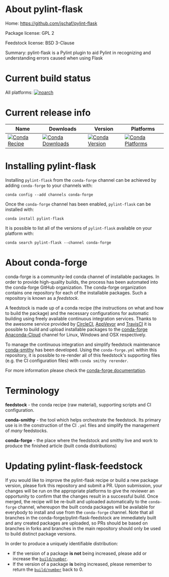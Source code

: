 About pylint-flask
==================

Home: https://github.com/jschaf/pylint-flask

Package license: GPL 2

Feedstock license: BSD 3-Clause

Summary: pylint-flask is a Pylint plugin to aid Pylint in recognizing and understanding errors caused when using Flask



Current build status
====================

All platforms:
[![noarch](https://img.shields.io/circleci/project/github/conda-forge/pylint-flask-feedstock/master.svg?label=noarch)](https://circleci.com/gh/conda-forge/pylint-flask-feedstock)

Current release info
====================

| Name | Downloads | Version | Platforms |
| --- | --- | --- | --- |
| [![Conda Recipe](https://img.shields.io/badge/recipe-pylint--flask-green.svg)](https://anaconda.org/conda-forge/pylint-flask) | [![Conda Downloads](https://img.shields.io/conda/dn/conda-forge/pylint-flask.svg)](https://anaconda.org/conda-forge/pylint-flask) | [![Conda Version](https://img.shields.io/conda/vn/conda-forge/pylint-flask.svg)](https://anaconda.org/conda-forge/pylint-flask) | [![Conda Platforms](https://img.shields.io/conda/pn/conda-forge/pylint-flask.svg)](https://anaconda.org/conda-forge/pylint-flask) |

Installing pylint-flask
=======================

Installing `pylint-flask` from the `conda-forge` channel can be achieved by adding `conda-forge` to your channels with:

```
conda config --add channels conda-forge
```

Once the `conda-forge` channel has been enabled, `pylint-flask` can be installed with:

```
conda install pylint-flask
```

It is possible to list all of the versions of `pylint-flask` available on your platform with:

```
conda search pylint-flask --channel conda-forge
```


About conda-forge
=================

conda-forge is a community-led conda channel of installable packages.
In order to provide high-quality builds, the process has been automated into the
conda-forge GitHub organization. The conda-forge organization contains one repository
for each of the installable packages. Such a repository is known as a *feedstock*.

A feedstock is made up of a conda recipe (the instructions on what and how to build
the package) and the necessary configurations for automatic building using freely
available continuous integration services. Thanks to the awesome service provided by
[CircleCI](https://circleci.com/), [AppVeyor](http://www.appveyor.com/)
and [TravisCI](https://travis-ci.org/) it is possible to build and upload installable
packages to the [conda-forge](https://anaconda.org/conda-forge)
[Anaconda-Cloud](http://docs.anaconda.org/) channel for Linux, Windows and OSX respectively.

To manage the continuous integration and simplify feedstock maintenance
[conda-smithy](http://github.com/conda-forge/conda-smithy) has been developed.
Using the ``conda-forge.yml`` within this repository, it is possible to re-render all of
this feedstock's supporting files (e.g. the CI configuration files) with ``conda smithy rerender``.

For more information please check the [conda-forge documentation](https://conda-forge.org/docs/).

Terminology
===========

**feedstock** - the conda recipe (raw material), supporting scripts and CI configuration.

**conda-smithy** - the tool which helps orchestrate the feedstock.
                   Its primary use is in the construction of the CI ``.yml`` files
                   and simplify the management of *many* feedstocks.

**conda-forge** - the place where the feedstock and smithy live and work to
                  produce the finished article (built conda distributions)


Updating pylint-flask-feedstock
===============================

If you would like to improve the pylint-flask recipe or build a new
package version, please fork this repository and submit a PR. Upon submission,
your changes will be run on the appropriate platforms to give the reviewer an
opportunity to confirm that the changes result in a successful build. Once
merged, the recipe will be re-built and uploaded automatically to the
`conda-forge` channel, whereupon the built conda packages will be available for
everybody to install and use from the `conda-forge` channel.
Note that all branches in the conda-forge/pylint-flask-feedstock are
immediately built and any created packages are uploaded, so PRs should be based
on branches in forks and branches in the main repository should only be used to
build distinct package versions.

In order to produce a uniquely identifiable distribution:
 * If the version of a package **is not** being increased, please add or increase
   the [``build/number``](http://conda.pydata.org/docs/building/meta-yaml.html#build-number-and-string).
 * If the version of a package **is** being increased, please remember to return
   the [``build/number``](http://conda.pydata.org/docs/building/meta-yaml.html#build-number-and-string)
   back to 0.